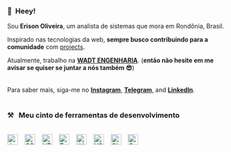 ### 👋&nbsp;&nbsp;Heey!

Sou **Erison Oliveira**, um analista de sistemas que mora em Rondônia, Brasil.

Inspirado nas tecnologias da web, **sempre busco contribuindo para a comunidade** com [projects](https://github.com/erisoncoliveiran).

Atualmente, trabalho na **[WADT ENGENHARIA](#)**. 
(**então não hesite em me avisar se quiser se juntar a nós também 😎**)
<br><br><br>
Para saber mais, siga-me no  **[Instagram](https://www.instagram.com/erisoncoliveira)**, **[Telegram](https://t.me/ErisonCOliveiraNT)**, and **[LinkedIn](https://www.linkedin.com/in/erison-oliveira-70038396/)**.
<br><br>
### ⚒&nbsp;&nbsp;&nbsp;Meu cinto de ferramentas de desenvolvimento
<br><img alt="JavaScript" title="JavaScript" src="https://user-images.githubusercontent.com/1680157/87443764-4af82c80-c5cc-11ea-82c2-c368ee12cf6d.png" height="24">&nbsp;&nbsp;&nbsp;&nbsp;<img alt="CSS" title="CSS" src="https://user-images.githubusercontent.com/1680157/87443759-4a5f9600-c5cc-11ea-8ae0-715433c1f781.png" height="24">&nbsp;&nbsp;&nbsp;&nbsp;<img alt="HTML" title="HTML" src="https://user-images.githubusercontent.com/1680157/87443762-4af82c80-c5cc-11ea-85cf-57be0e83c169.png" height="24">&nbsp;&nbsp;&nbsp;&nbsp;<img alt="TypeScript" title="TypeScript" src="https://user-images.githubusercontent.com/1680157/87443766-4af82c80-c5cc-11ea-8a13-a651f150fa99.png" height="24">&nbsp;&nbsp;&nbsp;&nbsp;<img alt=" title=" title="Node.js" src="https://user-images.githubusercontent.com/1680157/87443758-4a5f9600-c5cc-11ea-8f63-92e126a1145b.png" height="24">&nbsp;&nbsp;&nbsp;&nbsp;<img alt="VS Code" title="VS Code" src="https://user-images.githubusercontent.com/1680157/87443751-492e6900-c5cc-11ea-9854-f82d4d921133.png" height="24">&nbsp;&nbsp;&nbsp;&nbsp;<img alt="Git" title="Git" src="https://user-images.githubusercontent.com/1680157/87443755-49c6ff80-c5cc-11ea-954a-579f7c72873a.png" height="24">&nbsp;&nbsp;&nbsp;&nbsp;<img alt="Google Chrome" title="Google Chrome" src="https://user-images.githubusercontent.com/1680157/87443745-47fd3c00-c5cc-11ea-878f-44f34572775e.png" height="24"><br><br>
